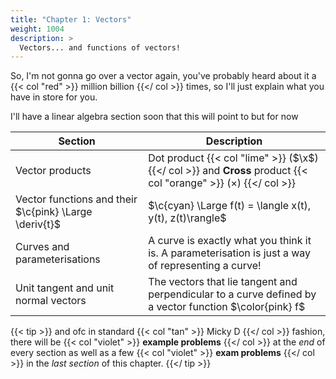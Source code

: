 ```yaml
---
title: "Chapter 1: Vectors"
weight: 1004
description: >
  Vectors... and functions of vectors!
---
```


So, I'm not gonna go over a vector again, you've probably heard about it a {{< col "red" >}} million billion {{</ col >}} times, so I'll just explain what you have in store for you.

I'll have a linear algebra section soon that this will point to but for now

| Section      | Description |
| ----------- | ----------- |
| Vector products      | Dot product {{< col "lime" >}} ($\x$) {{</ col >}} and **Cross** product {{< col "orange" >}} ($\times$) {{</ col >}}    |
| Vector functions and their $\c{pink} \Large \deriv{t}$   | $\c{cyan} \Large f(t) = \langle x(t), y(t), z(t)\rangle$       |
| Curves and parameterisations  | A curve is exactly what you think it is. A parameterisation is just  a way of representing a curve!      |
| Unit tangent and unit normal vectors  | The vectors that lie tangent and perpendicular to a curve defined by a vector function $\color{pink} f$       |


{{< tip >}}
and ofc in standard {{< col "tan" >}}  Micky D {{</ col >}} fashion, there will be {{< col "violet" >}}  **example problems** {{</ col >}} at the *end* of every section as well as a few {{< col "violet" >}}  **exam problems** {{</ col >}} in the *last section* of this chapter.
{{</ tip >}}




